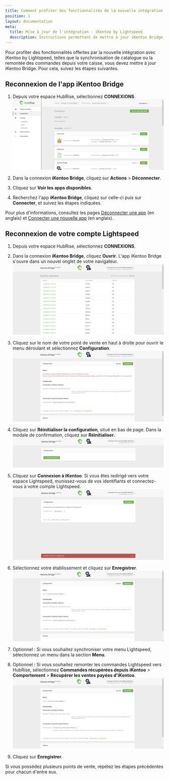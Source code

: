 ```yaml
---
title: Comment profiter des fonctionnalités de la nouvelle intégration iKentoo by Lightspeed ?
position: 1
layout: documentation
meta:
  title: Mise à jour de l'intégration - iKentoo by Lightspeed
  description: Instructions permettant de mettre à jour iKentoo Bridge, afin de profiter des fonctionnalités offertes par la nouvelle intégration avec iKentoo by Lightspeed.
---
```


Pour profiter des fonctionnalités offertes par la nouvelle intégration avec iKentoo by Lightspeed, telles que la synchronisation de catalogue ou la remontée des commandes depuis votre caisse, vous devez mettre à jour iKentoo Bridge. Pour cela, suivez les étapes suivantes.

## Reconnexion de l'app iKentoo Bridge

1. Depuis votre espace HubRise, sélectionnez **CONNEXIONS**.
   ![Mettre à jour iKentoo Bridge - Page des connexions](../../images/012-fr-page-connexions.png)

1. Dans la connexion **iKentoo Bridge**, cliquez sur **Actions** > **Déconnecter**.

1. Cliquez sur **Voir les apps disponibles**.
   
1. Recherchez l'app **iKentoo Bridge**, cliquez sur celle-ci puis sur **Connecter**, et suivez les étapes indiquées.

Pour plus d'informations, consultez les pages [Déconnecter une app](/docs/connections/#disconnect-app) (en anglais) et [Connecter une nouvelle app](/docs/connections/#connecting-a-new-app) (en anglais).

## Reconnexion de votre compte Lightspeed

1. Depuis votre espace HubRise, sélectionnez **CONNEXIONS**.

1. Dans la connexion **iKentoo Bridge**, cliquez **Ouvrir**. L'app iKentoo Bridge s'ouvre dans un nouvel onglet de votre navigateur.
   ![Mettre à jour iKentoo Bridge - Page des commandes](../../images/013-fr-page-commandes.png)

1. Cliquez sur le nom de votre point de vente en haut à droite pour ouvrir le menu déroulant et sélectionnez **Configuration**.
   ![Mettre à jour iKentoo Bridge - Page de configuration](../../images/014-fr-page-configuration.png)

1. Cliquez sur **Réinitialiser la configuration**, situé en bas de page. Dans la modale de confirmation, cliquez sur **Réinitialiser**.
   ![Mettre à jour iKentoo Bridge - Configuration réinitialisée](../../images/016-fr-configuration-reinitialisee.png)

1. Cliquez sur **Connexion à iKentoo**. Si vous êtes redirigé vers votre espace Lightspeed, munissez-vous de vos identifiants et connectez-vous à votre compte Lightspeed.
   ![Mettre à jour iKentoo Bridge - Choix de l'établissement](../../images/017-fr-choix-etablissement.png)

1. Sélectionnez votre établissement et cliquez sur **Enregistrer**.
   ![Mettre à jour iKentoo Bridge - Configuration terminée](../../images/018-fr-configuration-terminee.png)
   
1. Optionnel : Si vous souhaitez synchroniser votre menu Lightspeed, sélectionnez un menu dans la section **Menu**. 

1. Optionnel : Si vous souhaitez remonter les commandes Lightspeed vers HubRise, sélectionnez **Commandes récupérées depuis iKentoo** > **Comportement** > **Récupérer les ventes payées d'iKentoo**.
   ![Mettre à jour iKentoo Bridge - Changement du comportement](../../images/019-fr-option-comportement.png)

1. Cliquez sur **Enregistrer**.

Si vous possédez plusieurs points de vente, répétez les étapes précédentes pour chacun d'entre eux.
